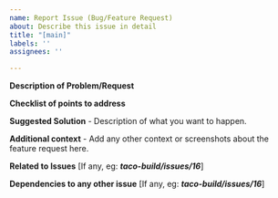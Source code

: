 ```yaml
---
name: Report Issue (Bug/Feature Request)
about: Describe this issue in detail
title: "[main]"
labels: ''
assignees: ''

---
```


**Description of Problem/Request**


**Checklist of points to address** 


**Suggested Solution** - Description of what you want to happen.


**Additional context** - Add any other context or screenshots about the feature request here.


**Related to Issues** [If any, eg: ***taco-build/issues/16***]


**Dependencies to any other issue** [If any, eg: ***taco-build/issues/16***]
